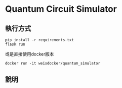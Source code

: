 # Quantum Circuit Simulator

## 執行方式

```shell=
pip install -r requirements.txt
flask run
```

或是直接使用docker版本

```shell=
docker run -it weisdocker/quantum_simulator
```

## 說明

